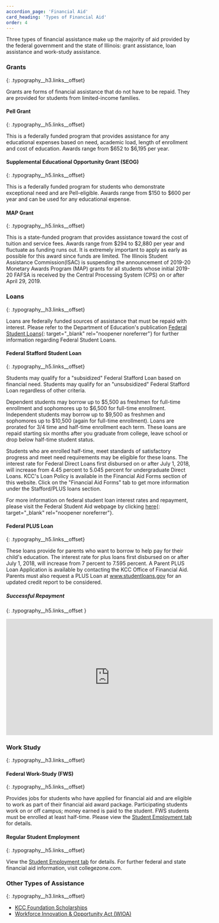 ```yaml
---
accordion_page: 'Financial Aid'
card_heading: 'Types of Financial Aid'
order: 4
---
```


Three types of financial assistance make up the majority of aid provided by the federal government and the state of Illinois: grant assistance, loan assistance and work-study assistance.

### Grants
{: .typography__h3.links__offset}

Grants are forms of financial assistance that do not have to be repaid. They are provided for students from limited-income families.

#### Pell Grant
{: .typography__h5.links__offset}

This is a federally funded program that provides assistance for any educational expenses based on need, academic load, length of enrollment and cost of education. Awards range from $652 to $6,195 per year.

#### Supplemental Educational Opportunity Grant (SEOG)
{: .typography__h5.links__offset}

This is a federally funded program for students who demonstrate exceptional need and are Pell-eligible. Awards range from $150 to $600 per year and can be used for any educational expense.

#### MAP Grant
{: .typography__h5.links__offset}

This is a state-funded program that provides assistance toward the cost of tuition and service fees. Awards range from $294 to $2,880 per year and fluctuate as funding runs out. It is extremely important to apply as early as possible for this award since funds are limited. The Illinois Student Assistance Commission(ISAC) is suspending the announcement of 2019-20 Monetary Awards Program (MAP) grants for all students whose initial 2019-20 FAFSA is received by the Central Processing System (CPS) on or after April 29, 2019.

### Loans
{: .typography__h3.links__offset}

Loans are federally funded sources of assistance that must be repaid with interest. Please refer to the Department of Education's publication [Federal Student Loans](https://studentaid.gov/understand-aid/types/loans/subsidized-unsubsidized){: target="_blank" rel="noopener noreferrer"} for further information regarding Federal Student Loans.

#### Federal Stafford Student Loan
{: .typography__h5.links__offset}

Students may qualify for a "subsidized" Federal Stafford Loan based on financial need. Students may qualify for an "unsubsidized" Federal Stafford Loan regardless of other criteria.

Dependent students may borrow up to $5,500 as freshmen for full-time enrollment and sophomores up to $6,500 for full-time enrollment. Independent students may borrow up to $9,500 as freshmen and sophomores up to $10,500 (again for full-time enrollment). Loans are prorated for 3/4 time and half-time enrollment each term. These loans are repaid starting six months after you graduate from college, leave school or drop below half-time student status.

Students who are enrolled half-time, meet standards of satisfactory progress and meet need requirements may be eligible for these loans. The interest rate for Federal Direct Loans first disbursed on or after July 1, 2018, will increase from 4.45 percent to 5.045 percent for undergraduate Direct Loans. KCC's Loan Policy is available in the Financial Aid Forms section of this website. Click on the "Financial Aid Forms" tab to get more information under the Stafford/PLUS loans section.

For more information on federal student loan interest rates and repayment, please visit the Federal Student Aid webpage by clicking [here](https://studentaid.gov/understand-aid/types/loans/interest-rates){: target="_blank" rel="noopener noreferrer"}.

#### Federal PLUS Loan
{: .typography__h5.links__offset}

These loans provide for parents who want to borrow to help pay for their child's education. The interest rate for plus loans first disbursed on or after July 1, 2018, will increase from 7 percent to 7.595 percent. A Parent PLUS Loan Application is available by contacting the KCC Office of Financial Aid. Parents must also request a PLUS Loan at www.studentloans.gov for an updated credit report to be considered.

##### Successful Repayment
{: .typography__h5.links__offset }

<div class="positioning__iframe-wrapper"><iframe width="560" height="315" src="https://www.youtube.com/embed/DDlBmaueFRQ?rel=0" title="YouTube video player" frameborder="0" allow="accelerometer; autoplay; clipboard-write; encrypted-media; gyroscope; picture-in-picture; web-share" allowfullscreen></iframe></div>

### Work Study
{: .typography__h3.links__offset}

#### Federal Work-Study (FWS)
{: .typography__h5.links__offset}

Provides jobs for students who have applied for financial aid and are eligible to work as part of their financial aid award package. Participating students work on or off campus; money earned is paid to the student. FWS students must be enrolled at least half-time. Please view the [Student Employment tab](#student-employment) for details.

#### Regular Student Employment
{: .typography__h5.links__offset}

View the [Student Employment tab](#student-employment) for details. For further federal and state financial aid information, visit collegezone.com.

### Other Types of Assistance
{: .typography__h3.links__offset}

* [KCC Foundation Scholarships](//foundation.kcc.edu/scholarships)
* [Workforce Innovation & Opportunity Act (WIOA)](https://wioa.kcc.edu)
